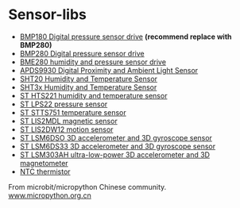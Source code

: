 # Sensor-libs


* [BMP180 Digital pressure sensor drive](bmp180) **(recommend replace with BMP280)**
* [BMP280 Digital pressure sensor drive](bmp280)
* [BME280 humidity and pressure sensor drive](bme280)
* [APDS9930 Digital Proximity and Ambient Light Sensor](APDS9930)
* [SHT20 Humidity and Temperature Sensor](sht20)
* [SHT3x Humidity and Temperature Sensor](SHT3x)
* [ST HTS221 humidity and temperature sensor](HTS221)
* [ST LPS22 pressure sensor](LPS22)
* [ST STTS751 temperature sensor](STTS751)
* [ST LIS2MDL magnetic sensor](LIS2MDL)
* [ST LIS2DW12 motion sensor](LIS2DW12)
* [ST LSM6DSO 3D accelerometer and 3D gyroscope sensor](LSM6DSO)
* [ST LSM6DS33 3D accelerometer and 3D gyroscope sensor](LSM6DS33)
* [ST LSM303AH ultra-low-power 3D accelerometer and 3D magnetometer](LSM303AH)
* [NTC thermistor](NTC)

From microbit/micropython Chinese community.  
www.micropython.org.cn
